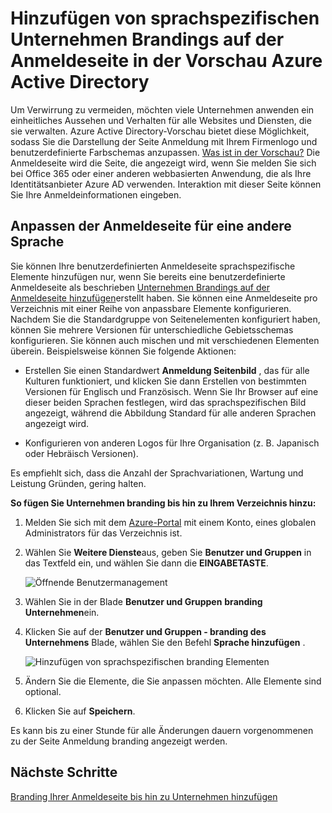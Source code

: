 <properties
pageTitle="Hinzufügen von sprachspezifischen Unternehmen Brandings auf der Anmeldeseite in der Vorschau Azure Active Directory | Microsoft Azure"
description="Informationen zum Hinzufügen eines Sprache bestimmten Mandanten branding Bilder und Texte in Azure Anmeldeseite"
services="active-directory"
documentationCenter=""
authors="curtand"
manager="femila"
editor=""/>

<tags
ms.service="active-directory"
ms.workload="identity"
ms.tgt_pltfrm="na"
ms.devlang="na"
ms.topic="article"
ms.date="09/12/2016"
ms.author="curtand"/>

# <a name="add-language-specific-company-branding-to-your-sign-in-page-in-the-azure-active-directory-preview"></a>Hinzufügen von sprachspezifischen Unternehmen Brandings auf der Anmeldeseite in der Vorschau Azure Active Directory

Um Verwirrung zu vermeiden, möchten viele Unternehmen anwenden ein einheitliches Aussehen und Verhalten für alle Websites und Diensten, die sie verwalten. Azure Active Directory-Vorschau bietet diese Möglichkeit, sodass Sie die Darstellung der Seite Anmeldung mit Ihrem Firmenlogo und benutzerdefinierte Farbschemas anzupassen. [Was ist in der Vorschau?](active-directory-preview-explainer.md) Die Anmeldeseite wird die Seite, die angezeigt wird, wenn Sie melden Sie sich bei Office 365 oder einer anderen webbasierten Anwendung, die als Ihre Identitätsanbieter Azure AD verwenden. Interaktion mit dieser Seite können Sie Ihre Anmeldeinformationen eingeben.

## <a name="customizing-the-sign-in-page-for-another-language"></a>Anpassen der Anmeldeseite für eine andere Sprache

Sie können Ihre benutzerdefinierten Anmeldeseite sprachspezifische Elemente hinzufügen nur, wenn Sie bereits eine benutzerdefinierte Anmeldeseite als beschrieben [Unternehmen Brandings auf der Anmeldeseite hinzufügen](active-directory-branding-custom-signon-azure-portal.md)erstellt haben. Sie können eine Anmeldeseite pro Verzeichnis mit einer Reihe von anpassbare Elemente konfigurieren. Nachdem Sie die Standardgruppe von Seitenelementen konfiguriert haben, können Sie mehrere Versionen für unterschiedliche Gebietsschemas konfigurieren. Sie können auch mischen und mit verschiedenen Elementen überein. Beispielsweise können Sie folgende Aktionen:

- Erstellen Sie einen Standardwert **Anmeldung Seitenbild** , das für alle Kulturen funktioniert, und klicken Sie dann Erstellen von bestimmten Versionen für Englisch und Französisch. Wenn Sie Ihr Browser auf eine dieser beiden Sprachen festlegen, wird das sprachspezifischen Bild angezeigt, während die Abbildung Standard für alle anderen Sprachen angezeigt wird.

- Konfigurieren von anderen Logos für Ihre Organisation (z. B. Japanisch oder Hebräisch Versionen).

Es empfiehlt sich, dass die Anzahl der Sprachvariationen, Wartung und Leistung Gründen, gering halten.

**So fügen Sie Unternehmen branding bis hin zu Ihrem Verzeichnis hinzu:**

1.  Melden Sie sich mit dem [Azure-Portal](https://portal.azure.com) mit einem Konto, eines globalen Administrators für das Verzeichnis ist.

2.  Wählen Sie **Weitere Dienste**aus, geben Sie **Benutzer und Gruppen** in das Textfeld ein, und wählen Sie dann die **EINGABETASTE**.

    ![Öffnende Benutzermanagement](./media/active-directory-branding-localize-azure-portal/user-management.png)

3. Wählen Sie in der Blade **Benutzer und Gruppen** **branding Unternehmen**ein.

4. Klicken Sie auf der **Benutzer und Gruppen - branding des Unternehmens** Blade, wählen Sie den Befehl **Sprache hinzufügen** .

    ![Hinzufügen von sprachspezifischen branding Elementen](./media/active-directory-branding-localize-azure-portal/add-language.png)

5. Ändern Sie die Elemente, die Sie anpassen möchten. Alle Elemente sind optional.

6. Klicken Sie auf **Speichern**.

Es kann bis zu einer Stunde für alle Änderungen dauern vorgenommenen zu der Seite Anmeldung branding angezeigt werden.

## <a name="next-steps"></a>Nächste Schritte

[Branding Ihrer Anmeldeseite bis hin zu Unternehmen hinzufügen](active-directory-branding-custom-signon-azure-portal.md)
